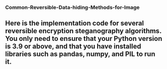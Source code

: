 ### Common-Reversible-Data-hiding-Methods-for-Image
## Here is the implementation code for several reversible encryption steganography algorithms. You only need to ensure that your Python version is 3.9 or above, and that you have installed libraries such as pandas, numpy, and PIL to run it.
